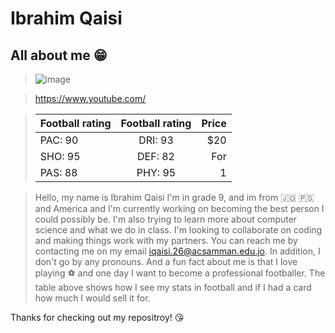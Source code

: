 # Ibrahim Qaisi 
## All about me :grin: 

>![image](https://user-images.githubusercontent.com/123292211/213929879-ea4d997a-56f4-456d-992c-d162d1455bb6.png)

> https://www.youtube.com/

>| Football rating| Football rating| Price  |
>| ------------- |:-------------:| -----:|
>| PAC: 90 | DRI: 93 | $20|
>| SHO: 95 | DEF: 82 | For |
>| PAS: 88 | PHY: 95 |  1  |

> Hello, my name is Ibrahim Qaisi I'm in grade 9, and im from :jordan: :palestinian_territories: and America and I'm currently working on becoming the best person I could possibly be. I'm also trying to learn more about computer science and what we do in class. I'm looking to collaborate on coding and making things work with my partners. You can reach me by contacting me on my email iqaisi.26@acsamman.edu.jo. In addition, I don't go by any pronouns. And a fun fact about me is that I love playing :soccer: and one day I want to become a professional footballer. The table above shows how I see my stats in football and if I had a card how much I would sell it for.

Thanks for checking out my repositroy! :kissing_heart:
